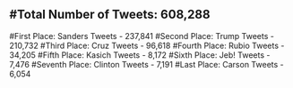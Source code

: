 #Total Number of Tweets: 608,288 
---
#First Place: Sanders Tweets - 237,841
#Second Place: Trump Tweets - 210,732
#Third Place: Cruz Tweets - 96,618
#Fourth Place: Rubio Tweets - 34,205
#Fifth Place: Kasich Tweets - 8,172
#Sixth Place: Jeb! Tweets - 7,476
#Seventh Place: Clinton Tweets - 7,191
#Last Place: Carson Tweets - 6,054
